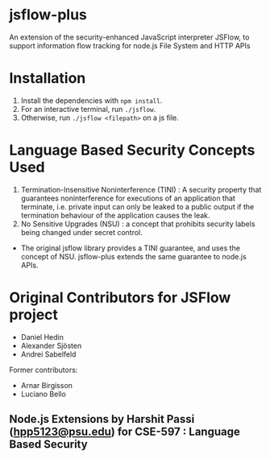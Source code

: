 # jsflow-plus
An extension of the security-enhanced JavaScript interpreter JSFlow, to support information flow tracking for node.js File System and HTTP APIs

# Installation 
1. Install the dependencies with `npm install`.
2. For an interactive terminal, run `./jsflow`.
3. Otherwise, run `./jsflow <filepath>` on a js file.

# Language Based Security Concepts Used
1. Termination-Insensitive Noninterference (TINI) : A security property that guarantees noninterference for executions of an application that terminate, i.e. private input can only be leaked to a public output if the termination behaviour of the application causes the leak.
2. No Sensitive Upgrades (NSU) : a concept that prohibits security labels being changed under secret control.

* The original jsflow library provides a TINI guarantee, and uses the concept of NSU. jsflow-plus extends the same guarantee to node.js APIs.

# Original Contributors for JSFlow project

* Daniel Hedin
* Alexander Sjösten
* Andrei Sabelfeld 

Former contributors:

* Arnar Birgisson
* Luciano Bello

## Node.js Extensions by Harshit Passi (hpp5123@psu.edu) for CSE-597 : Language Based Security
